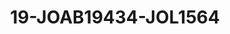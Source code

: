---
title: 19-JOAB19434-JOL1564
image: /v1543919832/viterbo/19-JOAB19434-JOL1564.jpg
brand: jolie
layout: vestito
---